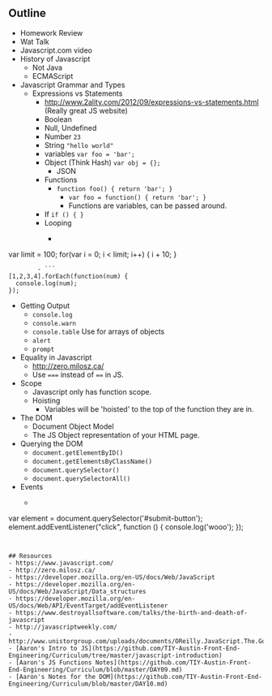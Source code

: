 ## Outline
- Homework Review
- Wat Talk
- Javascript.com video
- History of Javascript
	- Not Java
	- ECMAScript
- Javascript Grammar and Types
  - Expressions vs Statements
    - http://www.2ality.com/2012/09/expressions-vs-statements.html (Really great JS website)
	- Boolean
	- Null, Undefined
	- Number `23`
	- String `"hello world"`
	- variables `var foo = 'bar';`
	- Object (Think Hash) `var obj = {};`
		- JSON
	- Functions
	   - `function foo() { return 'bar'; }`
           - `var foo = function() { return 'bar'; }`
           - Functions are variables, can be passed around.
	- If ` if () { } `
	- Looping
		- ```
var limit = 100;
for(var i = 0; i < limit; i++) {
  i + 10;
}
```
		- ```
[1,2,3,4].forEach(function(num) {
  console.log(num);
});
```
- Getting Output
	- `console.log`
	- `console.warn`
	- `console.table` Use for arrays of objects
	- `alert`
	- `prompt`
- Equality in Javascript
	- http://zero.milosz.ca/
	- Use `===` instead of `==` in JS.
- Scope
	- Javascript only has function scope.
	- Hoisting
		- Variables will be 'hoisted' to the top of the function they are in.
- The DOM
	- Document Object Model
	- The JS Object representation of your HTML page.
- Querying the DOM
	- `document.getElementByID()`
	- `document.getElementsByClassName()`
	- `document.querySelector()`
	- `document.querySelectorAll()`
- Events
	- ```
var element = document.querySelector('#submit-button');
element.addEventListener("click", function () {
  console.log('wooo');
});
```


## Resources
- https://www.javascript.com/
- http://zero.milosz.ca/
- https://developer.mozilla.org/en-US/docs/Web/JavaScript
- https://developer.mozilla.org/en-US/docs/Web/JavaScript/Data_structures
- https://developer.mozilla.org/en-US/docs/Web/API/EventTarget/addEventListener
- https://www.destroyallsoftware.com/talks/the-birth-and-death-of-javascript
- http://javascriptweekly.com/
- http://www.unistorgroup.com/uploads/documents/OReilly.JavaScript.The.Good.Parts.May.2008.pdf
- [Aaron's Intro to JS](https://github.com/TIY-Austin-Front-End-Engineering/Curriculum/tree/master/javascript-introduction)
- [Aaron's JS Functions Notes](https://github.com/TIY-Austin-Front-End-Engineering/Curriculum/blob/master/DAY09.md)
- [Aaron's Notes for the DOM](https://github.com/TIY-Austin-Front-End-Engineering/Curriculum/blob/master/DAY10.md)
